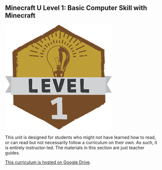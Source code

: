 ## Minecraft U Level 1: Basic Computer Skill with Minecraft

![](level1.png)

This unit is designed for students who might not have learned how to read, or can read but not necessarily follow a curriculum on their own. As such, it is entirely instructor-led. The materials in this section are just teacher guides.

[This curriculum is hosted on Google Drive](https://drive.google.com/folderview?id=0B6IEoW60EbIIc05RdTVfQW90cTA&usp=sharing).
